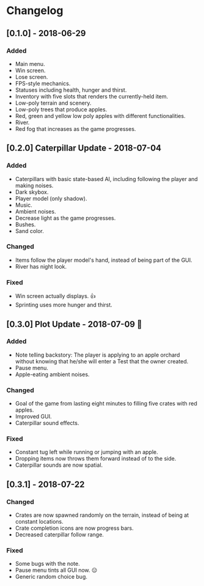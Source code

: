 # Changelog

## [0.1.0] - 2018-06-29
### Added
- Main menu.
- Win screen.
- Lose screen.
- FPS-style mechanics.
- Statuses including health, hunger and thirst.
- Inventory with five slots that renders the currently-held item.
- Low-poly terrain and scenery.
- Low-poly trees that produce apples.
- Red, green and yellow low poly apples with different functionalities.
- River.
- Red fog that increases as the game progresses.

## [0.2.0] Caterpillar Update - 2018-07-04
### Added
- Caterpillars with basic state-based AI, including following the player and making noises.
- Dark skybox.
- Player model (only shadow).
- Music.
- Ambient noises.
- Decrease light as the game progresses.
- Bushes.
- Sand color.

### Changed
- Items follow the player model's hand, instead of being part of the GUI.
- River has night look.

### Fixed
- Win screen actually displays. :+1:
- Sprinting uses more hunger and thirst.

## [0.3.0] Plot Update - 2018-07-09 :notebook_with_decorative_cover:
### Added
- Note telling backstory: The player is applying to an apple orchard without knowing that he/she will enter a Test that the owner created.
- Pause menu.
- Apple-eating ambient noises.

### Changed
- Goal of the game from lasting eight minutes to filling five crates with red apples.
- Improved GUI.
- Caterpillar sound effects.

### Fixed
- Constant tug left while running or jumping with an apple.
- Dropping items now throws them forward instead of to the side.
- Caterpillar sounds are now spatial.

## [0.3.1] - 2018-07-22
### Changed
- Crates are now spawned randomly on the terrain, instead of being at constant locations.
- Crate completion icons are now progress bars.
- Decreased caterpillar follow range.
### Fixed
- Some bugs with the note.
- Pause menu tints all GUI now. :expressionless:
- Generic random choice bug.
